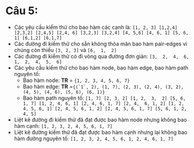 ﻿# Câu 5:

- Các yêu cầu kiểm thử cho bao hàm các cạnh là: ``[1, 2, 3] [1,2,4] [2,3,2] [2,4,5] [2,4, 6] [3,2,3] [3,2,4] [4, 5,6] [4, 6, 1] [5, 6, 1] [6,1,2] [6,1,7]``
- Các đường đi kiểm thử cho sẵn không thỏa mãn bao hàm pair-edges vì chúng còn thiếu ``[3, 2, 3]`` và ``[6,  1,  2]``
- Các đường đi kiểm thử có đi vòng qua đường đơn giản: ``[3,  2,  4,  6,  1,  2,  4,  5,  6]``
- Các yêu cầu kiểm thử cho bao hàm node, bao hàm edge, bao hàm path nguyên tố:
    -   Bao hàm node:  **TR**  = ``{1, 2, 3, 4, 5, 6, 7}``
    -   Bao hàm edge:  **TR**  =``{(`1`, 2), (1, 7), (2, 3), (2, 4), (3, 2), (4, 5), (4, 6), (5, 6), (6, 1)}``
    -   Bao hàm path nguyên tố: ``[1, 7] [2, 3, 2] [1, 2,  3,  2] [5, 6, 1, 7] [1, 2, 4, 6, 1] [2, 4, 6, 1, 7] [2, 4,  6, 1, 2] [1, 2, 4, 5, 6, 1] [2, 4, 5, 6, 1, 2] [2, 4, 5, 6, 1, 7] [5, 6, 1, 2, 4, 5]``
- Liệt kê đường đi kiểm thử đã đạt được bao hàm node nhưng không bao hàm cạnh: ``[1, 2, 3, 2, 4, 5, 6, 1, 7]``
- Liệt kê đường kiểm thử đã đạt được bao hàm cạnh nhưng lại không bao hàm đường nguyên tố: ``[1, 2, 3, 2, 4, 5, 6, 1, 2, 4, 6, 1, 7]``
